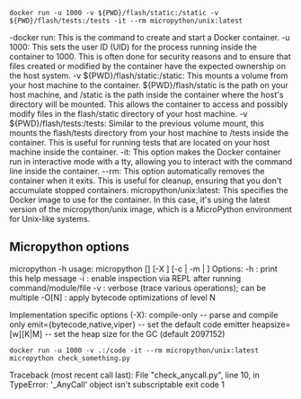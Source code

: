 

`docker run -u 1000 -v ${PWD}/flash/static:/static -v ${PWD}/flash/tests:/tests -it --rm micropython/unix:latest`

-docker run: This is the command to create and start a Docker container.
-u 1000: This sets the user ID (UID) for the process running inside the container to 1000. This is often done for security reasons and to ensure that files created or modified by the container have the expected ownership on the host system.
-v ${PWD}/flash/static:/static: This mounts a volume from your host machine to the container. ${PWD}/flash/static is the path on your host machine, and /static is the path inside the container where the host's directory will be mounted. This allows the container to access and possibly modify files in the flash/static directory of your host machine.
-v ${PWD}/flash/tests:/tests: Similar to the previous volume mount, this mounts the flash/tests directory from your host machine to /tests inside the container. This is useful for running tests that are located on your host machine inside the container.
-it: This option makes the Docker container run in interactive mode with a tty, allowing you to interact with the command line inside the container.
--rm: This option automatically removes the container when it exits. This is useful for cleanup, ensuring that you don't accumulate stopped containers.
micropython/unix:latest: This specifies the Docker image to use for the container. In this case, it's using the latest version of the micropython/unix image, which is a MicroPython environment for Unix-like systems.

## Micropython options
micropython -h
usage: micropython [<opts>] [-X <implopt>] [-c <command> | -m <module> | <filename>]
Options:
-h : print this help message
-i : enable inspection via REPL after running command/module/file
-v : verbose (trace various operations); can be multiple
-O[N] : apply bytecode optimizations of level N

Implementation specific options (-X):
  compile-only                 -- parse and compile only
  emit={bytecode,native,viper} -- set the default code emitter
  heapsize=<n>[w][K|M] -- set the heap size for the GC (default 2097152)



<!-- 
docker run -u 1000 -it --rm micropython/unix:latest
docker run -u 1000 -it --rm micropython/unix:latest micropython -h
docker run -u 1000 -v .:/code -it --rm micropython/unix:latest ls 
-->

`docker run -u 1000 -v .:/code -it --rm micropython/unix:latest micropython check_something.py`



Traceback (most recent call last):
  File "check_anycall.py", line 10, in <module>
TypeError: '_AnyCall' object isn't subscriptable
exit code 1




